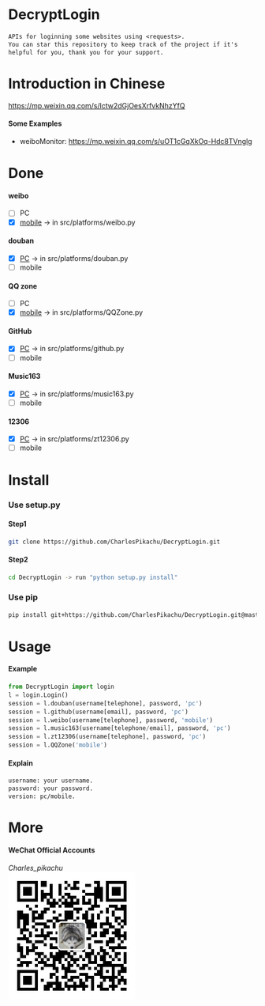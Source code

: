 # DecryptLogin
```
APIs for loginning some websites using <requests>.
You can star this repository to keep track of the project if it's helpful for you, thank you for your support.
```

# Introduction in Chinese
https://mp.weixin.qq.com/s/lctw2dGjOesXrfvkNhzYfQ
#### Some Examples
- weiboMonitor: https://mp.weixin.qq.com/s/uOT1cGqXkOq-Hdc8TVnglg

# Done
#### weibo
- [ ] PC
- [x] [mobile](https://m.weibo.cn/) → in src/platforms/weibo.py
#### douban
- [x] [PC](https://www.douban.com/) → in src/platforms/douban.py
- [ ] mobile
#### QQ zone
- [ ] PC
- [x] [mobile](https://ssl.ptlogin2.qq.com/ptqrlogin) → in src/platforms/QQZone.py
#### GitHub
- [x] [PC](https://github.com/) → in src/platforms/github.py
- [ ] mobile
#### Music163
- [x] [PC](https://music.163.com/) → in src/platforms/music163.py
- [ ] mobile
#### 12306
- [x] [PC](https://www.12306.cn/index/) → in src/platforms/zt12306.py
- [ ] mobile

# Install
### Use setup.py
#### Step1
```sh
git clone https://github.com/CharlesPikachu/DecryptLogin.git
```
#### Step2
```sh
cd DecryptLogin -> run "python setup.py install"
```
### Use pip
```sh
pip install git+https://github.com/CharlesPikachu/DecryptLogin.git@master
```

# Usage
#### Example
```python
from DecryptLogin import login
l = login.Login()
session = l.douban(username[telephone], password, 'pc')
session = l.github(username[email], password, 'pc')
session = l.weibo(username[telephone], password, 'mobile')
session = l.music163(username[telephone/email], password, 'pc')
session = l.zt12306(username[telephone], password, 'pc')
session = l.QQZone('mobile')
```
#### Explain
```
username: your username.
password: your password.
version: pc/mobile.
```

# More
#### WeChat Official Accounts
*Charles_pikachu*  
![img](./pictures/pikachu.jpg)